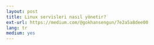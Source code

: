```yaml
---
layout: post
title: Linux servisleri nasıl yönetir?
ext-url: https://medium.com/@gokhansengun/7e2a5a8dee00 
lang: tr
medium: yes 
---
```


